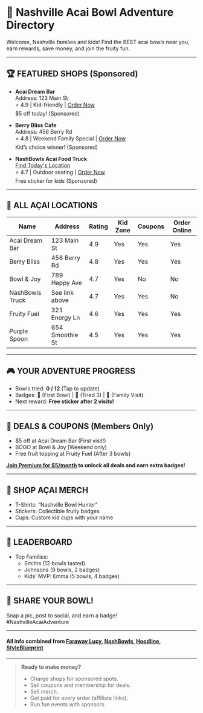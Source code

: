 # 🥣 Nashville Acai Bowl Adventure Directory

Welcome, Nashville families and kids! Find the BEST acai bowls near you, earn rewards, save money, and join the fruity fun.

---

## 🏆 FEATURED SHOPS (Sponsored)
- **Acai Dream Bar**  
  Address: 123 Main St  
  ⭐ 4.9 | Kid-friendly | [Order Now](#)  
  $5 off today! (Sponsored)

- **Berry Bliss Cafe**  
  Address: 456 Berry Rd  
  ⭐ 4.8 | Weekend Family Special | [Order Now](#)  
  Kid’s choice winner! (Sponsored)

- **NashBowls Acai Food Truck**  
  [Find Today's Location](https://www.nashbowls.com/nashville)  
  ⭐ 4.7 | Outdoor seating | [Order Now](#)  
  Free sticker for kids (Sponsored)

---

## 🍓 ALL AÇAI LOCATIONS
| Name           | Address           | Rating | Kid Zone | Coupons | Order Online |
|----------------|------------------|--------|----------|---------|--------------|
| Acai Dream Bar | 123 Main St      | 4.9    | Yes      | Yes     | Yes          |
| Berry Bliss    | 456 Berry Rd     | 4.8    | Yes      | Yes     | Yes          |
| Bowl & Joy     | 789 Happy Ave    | 4.7    | Yes      | No      | No           |
| NashBowls Truck| See link above   | 4.7    | Yes      | Yes     | No           |
| Fruity Fuel    | 321 Energy Ln    | 4.6    | Yes      | Yes     | Yes          |
| Purple Spoon   | 654 Smoothie St  | 4.5    | Yes      | Yes     | Yes          |

---

## 🎮 YOUR ADVENTURE PROGRESS
- Bowls tried: **0 / 12** (Tap to update)
- Badges: 🍓 (First Bowl) | 🍌 (Tried 3) | 🥥 (Family Visit)
- Next reward: **Free sticker after 2 visits!**

---

## 💸 DEALS & COUPONS (Members Only)
- $5 off at Acai Dream Bar (First visit!)
- BOGO at Bowl & Joy (Weekend only)
- Free fruit topping at Fruity Fuel (After 3 bowls)

**[Join Premium for $5/month](#) to unlock all deals and earn extra badges!**

---

## 🛒 SHOP AÇAI MERCH
- T-Shirts: “Nashville Bowl Hunter”
- Stickers: Collectible fruity badges
- Cups: Custom kid cups with your name

---

## 🏅 LEADERBOARD
- Top Families:  
  - Smiths (12 bowls tasted)  
  - Johnsons (9 bowls, 2 badges)  
  - Kids’ MVP: Emma (5 bowls, 4 badges)

---

## 🥳 SHARE YOUR BOWL!
Snap a pic, post to social, and earn a badge!  
#NashvilleAcaiAdventure

---

#### All info combined from [Faraway Lucy](https://www.farawaylucy.com/acai-bowls-nashville/), [NashBowls](https://www.nashbowls.com/nashville), [Hoodline](https://hoodline.com/2020/04/craving-acai-bowls-here-are-nashville-s-top-3-options/), [StyleBlueprint](https://styleblueprint.com/nashville/everyday/where-to-find-juices-smoothies-and-acai-bowls-in-nashville/)

---

> **Ready to make money?**  
> - Charge shops for sponsored spots.
> - Sell coupons and membership for deals.
> - Sell merch.
> - Get paid for every order (affiliate links).
> - Run fun events with sponsors.
